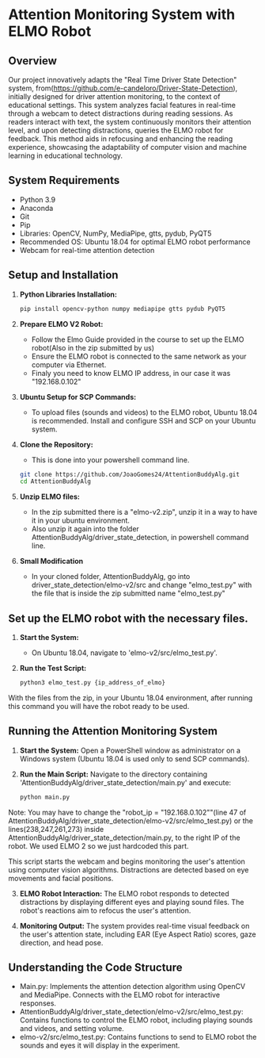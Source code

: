 # Attention Monitoring System with ELMO Robot

## Overview
Our project innovatively adapts the "Real Time Driver State Detection" system, from(https://github.com/e-candeloro/Driver-State-Detection), initially designed for driver attention monitoring, to the context of educational settings. This system analyzes facial features in real-time through a webcam to detect distractions during reading sessions. As readers interact with text, the system continuously monitors their attention level, and upon detecting distractions, queries the ELMO robot for feedback. This method aids in refocusing and enhancing the reading experience, showcasing the adaptability of computer vision and machine learning in educational technology.

## System Requirements
- Python 3.9
- Anaconda
- Git
- Pip
- Libraries: OpenCV, NumPy, MediaPipe, gtts, pydub, PyQT5
- Recommended OS: Ubuntu 18.04 for optimal ELMO robot performance
- Webcam for real-time attention detection

## Setup and Installation
1. **Python Libraries Installation:**
   ```bash
   pip install opencv-python numpy mediapipe gtts pydub PyQT5

2. **Prepare ELMO V2 Robot:**
    * Follow the Elmo Guide provided in the course to set up the ELMO robot(Also in the zip submitted by us)
    * Ensure the ELMO robot is connected to the same network as your computer via Ethernet.
    * Finaly you need to know ELMO IP address, in our case it was "192.168.0.102"

3. **Ubuntu Setup for SCP Commands:**
    * To upload files (sounds and videos) to the ELMO robot, Ubuntu 18.04 is recommended. Install and configure SSH and SCP on your Ubuntu system.

4. **Clone the Repository:**
    * This is done into your powershell command line.
    ```bash
    git clone https://github.com/JoaoGomes24/AttentionBuddyAlg.git
    cd AttentionBuddyAlg

5. **Unzip ELMO files:**
    * In the zip submitted there is a "elmo-v2.zip", unzip it in a way to have it in your ubuntu environment.
    * Also unzip it again into the folder AttentionBuddyAlg/driver_state_detection, in powershell command line.

6. **Small Modification**
    * In your cloned folder, AttentionBuddyAlg, go into driver_state_detection/elmo-v2/src and change "elmo_test.py" with the file that is inside the zip submitted name "elmo_test.py"

## Set up the ELMO robot with the necessary files.

1. **Start the System:**
    * On Ubuntu 18.04, navigate to 'elmo-v2/src/elmo_test.py'. 

2. **Run the Test Script:**

    ```bash
    python3 elmo_test.py {ip_address_of_elmo}

With the files from the zip, in your Ubuntu 18.04 environment, after running this command you will have the robot ready to be used.

## Running the Attention Monitoring System

1. **Start the System:**
    Open a PowerShell window as administrator on a Windows system (Ubuntu 18.04 is used only to send SCP commands).

2. **Run the Main Script:**
    Navigate to the directory containing 'AttentionBuddyAlg/driver_state_detection/main.py' and execute:

    ```bash
    python main.py

Note: You may have to change the "robot_ip = "192.168.0.102""(line 47 of AttentionBuddyAlg/driver_state_detection/elmo-v2/src/elmo_test.py)  or the lines(238,247,261,273) inside AttentionBuddyAlg/driver_state_detection/main.py, to the right IP of the robot. We used ELMO 2 so we just hardcoded this part.

This script starts the webcam and begins monitoring the user's attention using computer vision algorithms. Distractions are detected based on eye movements and facial positions.

3. **ELMO Robot Interaction:**
    The ELMO robot responds to detected distractions by displaying different eyes and playing sound files. The robot's reactions aim to refocus the user's attention.

4. **Monitoring Output:**
    The system provides real-time visual feedback on the user's attention state, including EAR (Eye Aspect Ratio) scores, gaze direction, and head pose.


## Understanding the Code Structure

* Main.py: Implements the attention detection algorithm using OpenCV and MediaPipe. Connects with the ELMO robot for interactive responses.
* AttentionBuddyAlg/driver_state_detection/elmo-v2/src/elmo_test.py: Contains functions to control the ELMO robot, including playing sounds and videos, and setting volume.
* elmo-v2/src/elmo_test.py: Contains functions to send to ELMO robot the sounds and eyes it will display in the experiment.